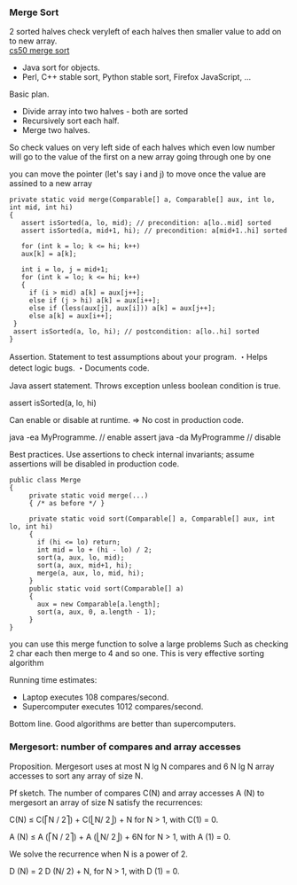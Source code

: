 
### Merge Sort
2 sorted halves check veryleft of each halves then smaller value to add on to new array.  
[cs50 merge sort](https://www.youtube.com/watch?v=Pr2Jf83_kG0)

- Java sort for objects.    
- Perl, C++ stable sort, Python stable sort, Firefox JavaScript, ...    


Basic plan.
- Divide array into two halves - both are sorted   
- Recursively sort each half.   
- Merge two halves.   

So check values on very left side of each halves
which even low number will go to the value of the first on a new array
going through one by one

you can move the pointer (let's say i and j) to move once the value are assined to a new array

    private static void merge(Comparable[] a, Comparable[] aux, int lo, int mid, int hi)
    {
       assert isSorted(a, lo, mid); // precondition: a[lo..mid] sorted
       assert isSorted(a, mid+1, hi); // precondition: a[mid+1..hi] sorted
       
       for (int k = lo; k <= hi; k++)
       aux[k] = a[k];
       
       int i = lo, j = mid+1;
       for (int k = lo; k <= hi; k++)
       {
         if (i > mid) a[k] = aux[j++];
         else if (j > hi) a[k] = aux[i++];
         else if (less(aux[j], aux[i])) a[k] = aux[j++];
         else a[k] = aux[i++];
     }
     assert isSorted(a, lo, hi); // postcondition: a[lo..hi] sorted
    } 




Assertion. Statement to test assumptions about your program.
・Helps detect logic bugs.
・Documents code.

Java assert statement. Throws exception unless boolean condition is true.

assert isSorted(a, lo, hi)

Can enable or disable at runtime. ⇒ No cost in production code.

java -ea MyProgramme. // enable assert
java -da MyProgramme  // disable



Best practices. Use assertions to check internal invariants;
assume assertions will be disabled in production code.



    public class Merge
    {
         private static void merge(...)
         { /* as before */ }

         private static void sort(Comparable[] a, Comparable[] aux, int lo, int hi)
         {
           if (hi <= lo) return;
           int mid = lo + (hi - lo) / 2;
           sort(a, aux, lo, mid);
           sort(a, aux, mid+1, hi);
           merge(a, aux, lo, mid, hi);
         }
         public static void sort(Comparable[] a)
         {
           aux = new Comparable[a.length];
           sort(a, aux, 0, a.length - 1);
         }
    }
    

you can use this merge function to solve a large problems
Such as checking 2 char each then merge to 4 and so one.
This is very effective sorting algorithm



Running time estimates:

- Laptop executes 108 compares/second.
- Supercomputer executes 1012 compares/second.

Bottom line. Good algorithms are better than supercomputers.

### Mergesort: number of compares and array accesses

Proposition. Mergesort uses at most N lg N compares and 6 N lg N array
accesses to sort any array of size N.


Pf sketch. The number of compares C(N) and array accesses A (N)
to mergesort an array of size N satisfy the recurrences:

 C(N) ≤ C(⎡N / 2⎤) + C(⎣N/ 2⎦) + N for N > 1, with C(1) = 0.
 
 A (N) ≤ A (⎡N / 2⎤) + A (⎣N/ 2⎦) + 6N for N > 1, with A (1) = 0.
 
 
We solve the recurrence when N is a power of 2.

 D (N) = 2 D (N/ 2) + N, for N > 1, with D (1) = 0. 



    
    
